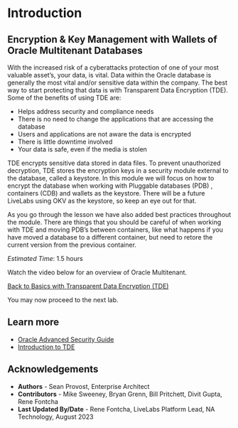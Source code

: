 # Introduction

## Encryption & Key Management with Wallets of Oracle Multitenant Databases

With the increased risk of a cyberattacks protection of one of your most valuable asset’s, your data, is vital.  Data within the Oracle database is generally the most vital and/or sensitive data within the company.  The best way to start protecting that data is with Transparent Data Encryption (TDE).  Some of the benefits of using TDE are:

- Helps address security and compliance needs
- There is no need to change the applications that are accessing  the database
- Users and applications are not aware the data is encrypted
- There is little downtime involved
- Your data is safe, even if the media is stolen

TDE encrypts sensitive data stored in data files. To prevent unauthorized decryption, TDE stores the encryption keys in a security module external to the database, called a keystore.  In this module we will focus on how to encrypt the database when working with Pluggable databases (PDB) , containers (CDB) and wallets as the keystore.  There will be a future LiveLabs using OKV as the keystore, so keep an eye out for that.

As you go through the lesson we have also added best practices throughout the module.  There are things that you should be careful of when working with TDE and moving PDB’s between containers, like what happens if you have moved a database to a different container, but need to retore the current version from the previous container.  

*Estimated Time*: 1.5 hours

Watch the video below for an overview of Oracle Multitenant.

[Back to Basics with Transparent Data Encryption (TDE)](youtube:JflshZKgxYs)

You may now proceed to the next lab.

## Learn more

- [Oracle Advanced Security Guide](https://docs.oracle.com/en/database/oracle/oracle-database/19/asoag/introduction-to-oracle-advanced-security.html)
- [Introduction to TDE](https://docs.oracle.com/en/database/oracle/oracle-database/19/asoag/introduction-to-transparent-data-encryption.html)

## Acknowledgements
- **Authors** - Sean Provost, Enterprise Architect
- **Contributors** - Mike Sweeney, Bryan Grenn, Bill Pritchett, Divit Gupta, Rene Fontcha
- **Last Updated By/Date** - Rene Fontcha, LiveLabs Platform Lead, NA Technology, August 2023
